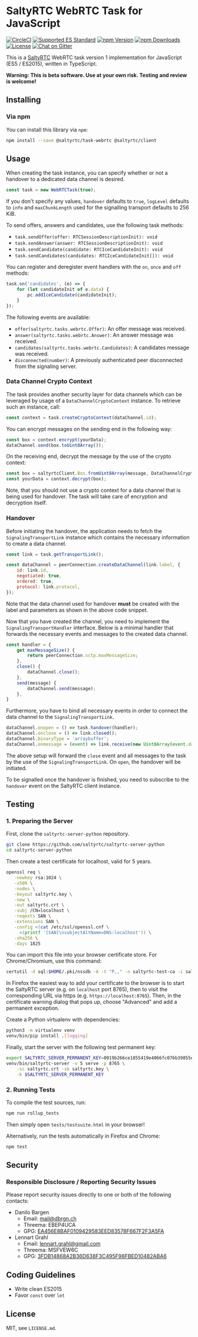 # SaltyRTC WebRTC Task for JavaScript

[![CircleCI](https://circleci.com/gh/saltyrtc/saltyrtc-task-webrtc-js/tree/master.svg?style=shield)](https://circleci.com/gh/saltyrtc/saltyrtc-task-webrtc-js/tree/master)
[![Supported ES Standard](https://img.shields.io/badge/javascript-ES5%20%2F%20ES2015-yellow.svg)](https://github.com/saltyrtc/saltyrtc-task-webrtc-js)
[![npm Version](https://img.shields.io/npm/v/@saltyrtc/task-webrtc.svg?maxAge=2592000)](https://www.npmjs.com/package/@saltyrtc/task-webrtc)
[![npm Downloads](https://img.shields.io/npm/dt/@saltyrtc/task-webrtc.svg?maxAge=3600)](https://www.npmjs.com/package/@saltyrtc/task-webrtc)
[![License](https://img.shields.io/badge/license-MIT-blue.svg)](https://github.com/saltyrtc/saltyrtc-task-webrtc-js)
[![Chat on Gitter](https://badges.gitter.im/saltyrtc/Lobby.svg)](https://gitter.im/saltyrtc/Lobby)

This is a [SaltyRTC](https://saltyrtc.org/) WebRTC task version 1
implementation for JavaScript (ES5 / ES2015), written in TypeScript.

**Warning: This is beta software. Use at your own risk. Testing and review is
welcome!**

## Installing

### Via npm

You can install this library via `npm`:

```bash
npm install --save @saltyrtc/task-webrtc @saltyrtc/client
```

## Usage

When creating the task instance, you can specify whether or not a handover to a
dedicated data channel is desired. 

```js
const task = new WebRTCTask(true);
```

If you don't specify any values, `handover` defaults to `true`, `logLevel`
defaults to `info` and `maxChunkLength` used for the signalling transport
defaults to 256 KiB.

To send offers, answers and candidates, use the following task methods:

* `task.sendOffer(offer: RTCSessionDescriptionInit): void`
* `task.sendAnswer(answer: RTCSessionDescriptionInit): void`
* `task.sendCandidate(candidate: RTCIceCandidateInit): void`
* `task.sendCandidates(candidates: RTCIceCandidateInit[]): void`

You can register and deregister event handlers with the `on`, `once` and `off`
methods:

```js
task.on('candidates', (e) => {
    for (let candidateInit of e.data) {
        pc.addIceCandidate(candidateInit);
    }
});
````

The following events are available:

* `offer(saltyrtc.tasks.webrtc.Offer)`: An offer message was received.
* `answer(saltyrtc.tasks.webrtc.Answer)`: An answer message was received.
* `candidates(saltyrtc.tasks.webrtc.Candidates)`: A candidates message was
  received.
* `disconnected(number)`: A previously authenticated peer disconnected from the
  signaling server.

### Data Channel Crypto Context

The task provides another security layer for data channels which can be
leveraged by usage of a `DataChannelCryptoContext` instance. To retrieve such
an instance, call:

```js
const context = task.createCryptoContext(dataChannel.id);
```

You can encrypt messages on the sending end in the following way:

```js
const box = context.encrypt(yourData);
dataChannel.send(box.toUint8Array());
```

On the receiving end, decrypt the message by the use of the crypto context:

```js
const box = saltyrtcClient.Box.fromUint8Array(message, DataChannelCryptoContext.NONCE_LENGTH);
const yourData = context.decrypt(box);
```

Note, that you should not use a crypto context for a data channel that is being
used for handover. The task will take care of encryption and decryption itself.

### Handover

Before initiating the handover, the application needs to fetch the
`SignalingTransportLink` instance which contains the necessary information to
create a data channel.

```js
const link = task.getTransportLink();

const dataChannel = peerConnection.createDataChannel(link.label, {
    id: link.id,
    negotiated: true,
    ordered: true,
    protocol: link.protocol,
});
```

Note that the data channel used for handover **must** be created with the
label and parameters as shown in the above code snippet.

Now that you have created the channel, you need to implement the
`SignalingTransportHandler` interface. Below is a minimal handler that forwards
the necessary events and messages to the created data channel.

```js
const handler = {
    get maxMessageSize() {
        return peerConnection.sctp.maxMessageSize;
    },
    close() {
        dataChannel.close();
    },
    send(message) {
        dataChannel.send(message);
    },
}
```

Furthermore, you have to bind all necessary events in order to connect the data
channel to the `SignalingTransportLink`.

```js
dataChannel.onopen = () => task.handover(handler);
dataChannel.onclose = () => link.closed();
dataChannel.binaryType = 'arraybuffer';
dataChannel.onmessage = (event) => link.receive(new Uint8Array(event.data));
```

The above setup will forward the `close` event and all messages to the task by
the use of the `SignalingTransportLink`. On `open`, the handover will be
initiated.

To be signalled once the handover is finished, you need to subscribe to the
`handover` event on the SaltyRTC client instance.

## Testing

### 1. Preparing the Server

First, clone the `saltyrtc-server-python` repository.

```bash
git clone https://github.com/saltyrtc/saltyrtc-server-python
cd saltyrtc-server-python
```

Then create a test certificate for localhost, valid for 5 years.

```bash
openssl req \
   -newkey rsa:1024 \
   -x509 \
   -nodes \
   -keyout saltyrtc.key \
   -new \
   -out saltyrtc.crt \
   -subj /CN=localhost \
   -reqexts SAN \
   -extensions SAN \
   -config <(cat /etc/ssl/openssl.cnf \
     <(printf '[SAN]\nsubjectAltName=DNS:localhost')) \
   -sha256 \
   -days 1825
```

You can import this file into your browser certificate store. For Chrome/Chromium, use this command:

```bash
certutil -d sql:$HOME/.pki/nssdb -A -t "P,," -n saltyrtc-test-ca -i saltyrtc.crt
```

In Firefox the easiest way to add your certificate to the browser is to start
the SaltyRTC server (e.g. on `localhost` port 8765), then to visit the
corresponding URL via https (e.g. `https://localhost:8765`). Then, in the
certificate warning dialog that pops up, choose "Advanced" and add a permanent
exception.

Create a Python virtualenv with dependencies:

```bash
python3 -m virtualenv venv
venv/bin/pip install .[logging]
```

Finally, start the server with the following test permanent key:

```bash
export SALTYRTC_SERVER_PERMANENT_KEY=0919b266ce1855419e4066fc076b39855e728768e3afa773105edd2e37037c20 # Public: 09a59a5fa6b45cb07638a3a6e347ce563a948b756fd22f9527465f7c79c2a864
venv/bin/saltyrtc-server -v 5 serve -p 8765 \
    -sc saltyrtc.crt -sk saltyrtc.key \
    -k $SALTYRTC_SERVER_PERMANENT_KEY
```

### 2. Running Tests

To compile the test sources, run:

```bash
npm run rollup_tests
```

Then simply open `tests/testsuite.html` in your browser!

Alternatively, run the tests automatically in Firefox and Chrome:

```bash
npm test
```

## Security

### Responsible Disclosure / Reporting Security Issues

Please report security issues directly to one or both of the following contacts:

- Danilo Bargen
    - Email: mail@dbrgn.ch
    - Threema: EBEP4UCA
    - GPG: [EA456E8BAF0109429583EED83578F667F2F3A5FA][keybase-dbrgn]
- Lennart Grahl
    - Email: lennart.grahl@gmail.com
    - Threema: MSFVEW6C
    - GPG: [3FDB14868A2B36D638F3C495F98FBED10482ABA6][keybase-lgrahl]

[keybase-dbrgn]: https://keybase.io/dbrgn
[keybase-lgrahl]: https://keybase.io/lgrahl

## Coding Guidelines

- Write clean ES2015
- Favor `const` over `let`

## License

MIT, see `LICENSE.md`.
